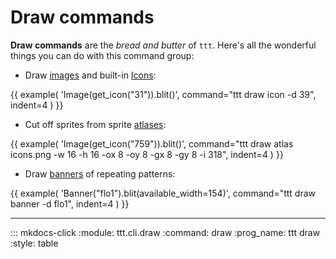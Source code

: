 # Draw commands

**Draw commands** are the *bread and butter* of `ttt`. Here's all the wonderful things you can do with this command group:

- Draw [images](#ttt-draw-image) and built-in [Icons](#ttt-draw-icon):

{{ example(
    'Image(get_icon("31")).blit()',
    command="ttt draw icon -d 39",
    indent=4
) }}

- Cut off sprites from sprite [atlases](#ttt-draw-atlas):

{{ example(
    'Image(get_icon("759")).blit()',
    command="ttt draw atlas icons.png -w 16 -h 16 -ox 8 -oy 8 -gx 8 -gy 8 -i 318",
    indent=4
) }}

- Draw [banners](#ttt-draw-banner) of repeating patterns:

{{ example(
    'Banner("flo1").blit(available_width=154)',
    command="ttt draw banner -d flo1",
    indent=4
) }}

---

::: mkdocs-click
    :module: ttt.cli.draw
    :command: draw
    :prog_name: ttt draw
    :style: table
